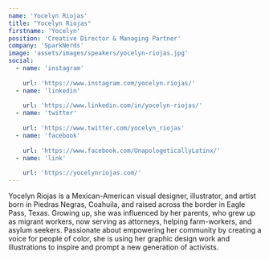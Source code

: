 ```yaml
---
name: 'Yocelyn Riojas'
title: "Yocelyn Riojas"
firstname: 'Yocelyn'
position: 'Creative Director & Managing Partner'
company: 'SparkNerds'
image: 'assets/images/speakers/yocelyn-riojas.jpg'
social:
  - name: 'instagram'
    
    url: 'https://www.instagram.com/yocelyn.riojas/'
  - name: 'linkedin'
    
    url: 'https://www.linkedin.com/in/yocelyn-riojas/'
  - name: 'twitter'
    
    url: 'https://www.twitter.com/yocelyn_riojas'
  - name: 'facebook'
    
    url: 'https://www.facebook.com/UnapologeticallyLatinx/'
  - name: 'link'
    
    url: 'https://yocelynriojas.com/'
---
```


Yocelyn Riojas is a Mexican-American visual designer, illustrator, and artist born in Piedras Negras, Coahuila, and raised across the border in Eagle Pass, Texas. Growing up, she was influenced by her parents, who grew up as migrant workers, now serving as attorneys, helping farm-workers, and asylum seekers. Passionate about empowering her community by creating a voice for people of color, she is using her graphic design work and illustrations to inspire and prompt a new generation of activists.
